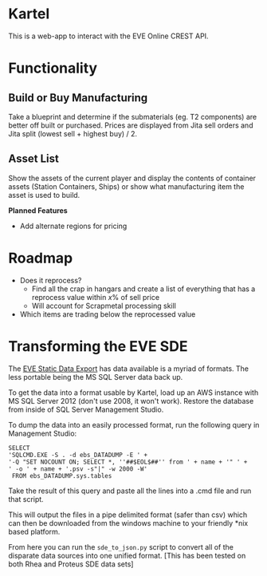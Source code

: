 Kartel
======

This is a web-app to interact with the EVE Online CREST API.

Functionality
=============

Build or Buy Manufacturing
--------------------------

Take a blueprint and determine if the submaterials (eg. T2 components) are better off built
or purchased. Prices are displayed from Jita sell orders and Jita split (lowest sell + highest buy) / 2.

Asset List
----------

Show the assets of the current player and display the contents of container assets (Station Containers, Ships)
or show what manufacturing item the asset is used to build. 

**Planned Features**

  * Add alternate regions for pricing
  
Roadmap
=======

  * Does it reprocess?
    * Find all the crap in hangars and create a list of everything that has a 
      reprocess value within *x*% of sell price
    * Will account for Scrapmetal processing skill
  * Which items are trading below the reprocessed value

Transforming the EVE SDE
========================

The [EVE Static Data Export](https://developers.eveonline.com/resource/static-data-export) has
data available is a myriad of formats. The less portable being the MS SQL Server data back up.

To get the data into a format usable by Kartel, load up an AWS instance with MS SQL Server 2012
(don't use 2008, it won't work). Restore the database from inside of SQL Server Management Studio.

To dump the data into an easily processed format, run the following query in Management Studio:

    SELECT 
    'SQLCMD.EXE -S . -d ebs_DATADUMP -E ' +
    '-Q "SET NOCOUNT ON; SELECT *, ''##$EOL$##'' from ' + name + '" ' + 
    ' -o ' + name + '.psv -s"|" -w 2000 -W'
     FROM ebs_DATADUMP.sys.tables

Take the result of this query and paste all the lines into a .cmd file and run that script.

This will output the files in a pipe delimited format (safer than csv) which can then be downloaded
from the windows machine to your friendly *nix based platform.

From here you can run the `sde_to_json.py` script to convert all of the disparate data sources into 
one unified format. [This has been tested on both Rhea and Proteus SDE data sets]

